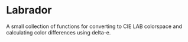 # Labrador

A small collection of functions for converting to CIE LAB colorspace and calculating color differences using delta-e.